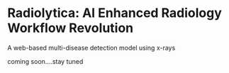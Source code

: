 # Radiolytica: AI Enhanced Radiology Workflow Revolution
A web-based multi-disease detection model using x-rays

coming soon....stay tuned
